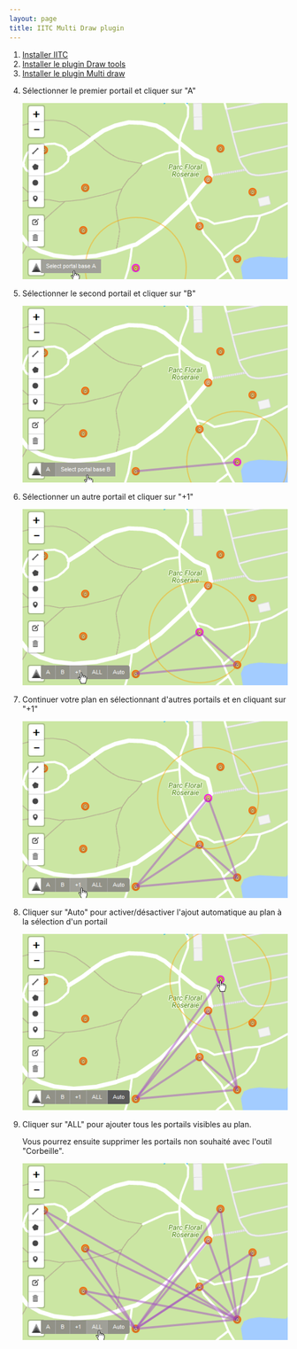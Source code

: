```yaml
---
layout: page
title: IITC Multi Draw plugin
---
```


<ol>
    <li>
        <a href="https://iitc.me" target="_blank">Installer IITC</a>
    </li>
    <li>
        <a href="https://static.iitc.me/build/release/plugins/draw-tools.user.js">Installer le plugin Draw tools</a>
    </li>
    <li>
        <a href="https://kewwwa.github.io/iitc-plugin-multidraw/plugins/multi-draw.user.js">Installer le plugin Multi draw</a>
    </li>
    <li>
        <p>Sélectionner le premier portail et cliquer sur "A"</p>
        <img src="img/firstPortal.png" />
    </li>
    <li>
        <p>Sélectionner le second portail et cliquer sur "B"</p>
        <img src="img/secondPortal.png" />
    </li>
    <li>
        <p>Sélectionner un autre portail et cliquer sur "+1"</p>
        <img src="img/nextPortal.png" />
    </li>
    <li>
        <p>Continuer votre plan en sélectionnant d'autres portails et en cliquant sur "+1"</p>
        <img src="img/otherPortal.png" />
    </li>
    <li>
        <p>Cliquer sur "Auto" pour activer/désactiver l'ajout automatique au plan à la sélection d'un portail</p>
        <img src="img/autoPortal.png" />
    </li>
    <li>
        <p>Cliquer sur "ALL" pour ajouter tous les portails visibles au plan.</p>
        <p>Vous pourrez ensuite supprimer les portails non souhaité avec l'outil "Corbeille".</p>
        <img src="img/allPortal.png" />
    </li>
</ol>